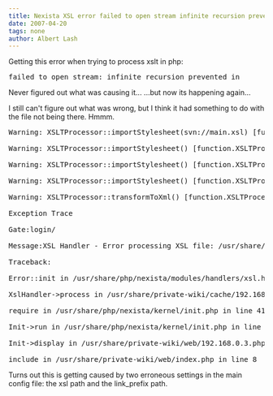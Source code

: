 ```yaml
---
title: Nexista XSL error failed to open stream infinite recursion prevented in
date: 2007-04-20
tags: none
author: Albert Lash
---
```

Getting this error when trying to process xslt in php:

<pre>failed to open stream: infinite recursion prevented in</pre>

Never figured out what was causing it... ...but now its happening again...

I still can't figure out what was wrong, but I think it had something to do with the file not being there. Hmmm.

<pre>
Warning: XSLTProcessor::importStylesheet(svn://main.xsl) [function.XSLTProcessor-importStylesheet]: failed to open stream: infinite recursion prevented in /usr/share/php/nexista/modules/handlers/xsl.handler.php on line 44

Warning: XSLTProcessor::importStylesheet() [function.XSLTProcessor-importStylesheet]: I/O warning : failed to load external entity "svn://main.xsl" in /usr/share/php/nexista/modules/handlers/xsl.handler.php on line 44

Warning: XSLTProcessor::importStylesheet() [function.XSLTProcessor-importStylesheet]: compilation error: file /usr/share/pbooks/apps/auth/templates/xsl/login.xsl line 3 element import in /usr/share/php/nexista/modules/handlers/xsl.handler.php on line 44

Warning: XSLTProcessor::importStylesheet() [function.XSLTProcessor-importStylesheet]: xsl:import : unable to load svn://main.xsl in /usr/share/php/nexista/modules/handlers/xsl.handler.php on line 44

Warning: XSLTProcessor::transformToXml() [function.XSLTProcessor-transformToXml]: No stylesheet associated to this object in /usr/share/php/nexista/modules/handlers/xsl.handler.php on line 46

Exception Trace

Gate:login/

Message:XSL Handler - Error processing XSL file: /usr/share/private-wiki/apps/auth/templates/xsl/login.xsl

Traceback:

Error::init in /usr/share/php/nexista/modules/handlers/xsl.handler.php in line 50

XslHandler->process in /usr/share/private-wiki/cache/192.168.0.3/build/gate-1.php in line 45

require in /usr/share/php/nexista/kernel/init.php in line 416

Init->run in /usr/share/php/nexista/kernel/init.php in line 483

Init->display in /usr/share/private-wiki/web/192.168.0.3.php in line 26

include in /usr/share/private-wiki/web/index.php in line 8</pre>

Turns out this is getting caused by two erroneous settings in the main config file: the xsl path and the link_prefix path.

